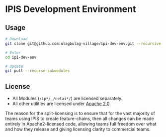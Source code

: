 # IPIS Development Environment

## Usage

```bash
# Download
git clone git@github.com:ulagbulag-village/ipi-dev-env.git --recursive

# Enter
cd ipi-dev-env

# Update
git pull --recurse-submodules
```

## License

* All Modules (`/ip*/`,  `/netai*/`) are licensed separately.
* All other utilities are licensed under [Apache 2.0](LICENSE-APACHE2).

The reason for the split-licensing is to ensure that for the vast majority of teams using IPIS to create feature-chains, then all changes can be made entirely in Apache2-licensed code, allowing teams full freedom over what and how they release and giving licensing clarity to commercial teams.
